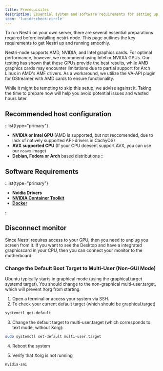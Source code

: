 ```yaml
---
title: Prerequisites
description: Essential system and software requirements for setting up Nestri on your server, including GPU compatibility, OS recommendations, and necessary configurations.
icon: 'lucide:check-circle'
---
```


To run Nestri on your own server, there are several essential preparations required before installing nestri-node. This page outlines the key requirements to get Nestri up and running smoothly.

Nestri-node supports AMD, NVIDIA, and Intel graphics cards. For optimal performance, however, we recommend using Intel or NVIDIA GPUs. Our testing has shown that these GPUs provide the best results, while AMD graphics cards may encounter limitations due to partial support for Arch Linux in AMD's AMF drivers. As a workaround, we utilize the VA-API plugin for GStreamer with AMD cards to ensure functionality.

While it might be tempting to skip this setup, we advise against it. Taking the time to prepare now will help you avoid potential issues and wasted hours later.

## Recommended host configuration

::list{type="primary"}
- **NVIDIA or Intel GPU** (AMD is supported, but not reccomended, due to lack of natively supported API-drivers in CachyOS)
- **AVX supported CPU** (If your CPU doesent support AVX, you can use our `noavx` image)
- **Debian, Fedora or Arch** based distributions
::

## Software Requirements

::list{type="primary"}
- **Nvidia Drivers**
- **[NVIDIA Container Toolkit](https://docs.nvidia.com/datacenter/cloud-native/container-toolkit/latest/install-guide.html#installing-with-apt)**
- **[Docker](https://linuxiac.com/how-to-install-docker-on-ubuntu-24-04-lts/)**

::

## Disconnect monitor
Since Nestri requires access to your GPU, then you need to unplug you screen from it.
If you want to see the Desktop and have a integrated graphicscard in your CPU, then you can connect your monitor to the motherboard.
### Change the Default Boot Target to Multi-User (Non-GUI Mode)
Ubuntu typically starts in graphical mode (using the graphical.target systemd target). You should change to the non-graphical multi-user.target, which will prevent Xorg from starting.

1. Open a terminal or access your system via SSH.
2. To check your current default target (which should be graphical.target)

```bash
systemctl get-default

```

3. Change the default target to multi-user.target (which corresponds to text mode, without Xorg):
```bash
sudo systemctl set-default multi-user.target


```

4. Reboot the system

5. Verify that Xorg is not running
```bash
nvidia-smi
```
